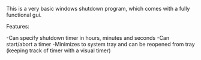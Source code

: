 This is a very basic windows shutdown program, which comes with a fully functional gui.

Features:

-Can specify shutdown timer in hours, minutes and seconds
-Can start/abort a timer
-Minimizes to system tray and can be reopened from tray (keeping track of timer with a visual timer)